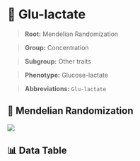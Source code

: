 # 🧪 Glu-lactate

> **Root:** Mendelian Randomization

> **Group:** Concentration  

> **Subgroup:** Other traits

> **Phenotype:** Glucose-lactate  

> **Abbreviations:** `Glu-lactate`

## 🧬 Mendelian Randomization  

<img src="/MR/Figures/Inverse/Gluhengxianlactate.png"/>


## 📊 Data Table


<CsvTableMRI src="/public/MR/Data/Inverse/Gluhengxianlactate.csv"/>
